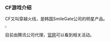 ### CF游戏介绍

CF又叫穿越火线，是韩国SmileGate公司的明星产品。

<img src="C:\Users\zky\Desktop\新建文件夹 (2)\images\1.png" style="zoom: 33%;" />

目前由腾讯公司代理，[官网](https://cf.qq.com/)可以看到相关活动。

